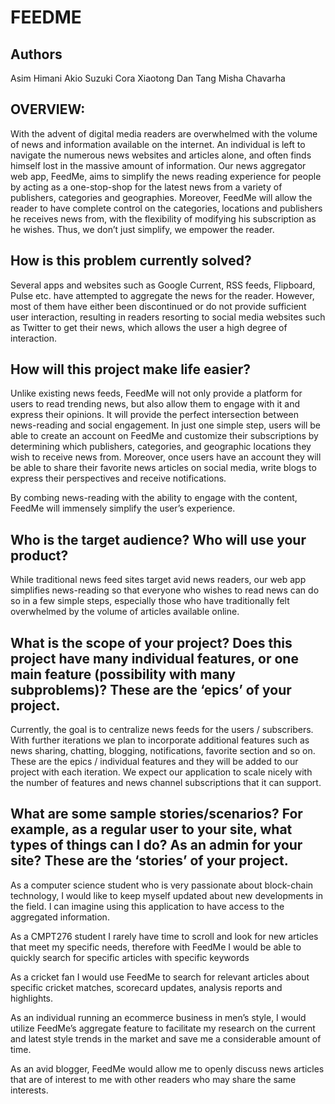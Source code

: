 # FEEDME

## Authors

Asim Himani
Akio Suzuki
Cora Xiaotong
Dan Tang
Misha Chavarha


## OVERVIEW:

With the advent of digital media readers are overwhelmed with the volume of news and information available on the internet. An individual is left to navigate the numerous news websites and articles alone, and often finds himself lost in the massive amount of information. Our news aggregator web app, FeedMe, aims to simplify the news reading experience for people by acting as a one-stop-shop for the latest news from a variety of publishers, categories and  geographies. Moreover, FeedMe will allow the reader  to have complete control on the categories, locations and publishers he receives news from, with the flexibility of modifying his subscription as he wishes. Thus, we don’t just simplify, we empower the reader.


## How is this problem currently solved?

Several apps and websites such as Google Current, RSS feeds, Flipboard, Pulse etc. have attempted to aggregate the news for the reader. However, most of them have either been discontinued or do not provide sufficient user interaction, resulting in readers resorting to social media websites such as Twitter to get their news, which allows the user a high degree of interaction.

## How will this project make life easier?

Unlike existing news feeds, FeedMe will not only provide a platform for users to read trending news, but also allow them to engage with it and express their opinions. It will provide the perfect intersection between news-reading and social engagement.
In just one simple step, users will be able to create an account on FeedMe and customize their subscriptions by determining which publishers, categories,  and geographic locations they wish to receive news from. Moreover, once users have an account they will be able to share their favorite news articles on social media, write blogs to express their perspectives and receive notifications.

By combing news-reading with the ability to engage with the content, FeedMe will immensely simplify the user’s experience.

## Who is the target audience? Who will use your product?

While traditional news feed sites target avid news readers, our web app simplifies news-reading so that everyone who wishes to read news can do so in a few simple steps, especially those who have traditionally felt overwhelmed by the volume of articles available online.

## What is the scope of your project? Does this project have many individual features, or one main feature (possibility with many subproblems)? These are the ‘epics’ of your project.

Currently, the goal is to centralize news feeds for the users / subscribers.  With further iterations we plan to incorporate additional features such as news sharing, chatting, blogging, notifications, favorite section and so on. These are the epics / individual features and they will be added to our project with each iteration. We expect our application to scale nicely with the number of features and news channel subscriptions that it can support.

## What are some sample stories/scenarios? For example, as  a regular user to your site, what types of things can I do? As an admin for your site? These are the ‘stories’ of your project.

As a computer science student who is very passionate about block-chain technology, I would like to keep myself updated about new developments in the field. I can imagine using this application to have access to the aggregated information.

As a CMPT276 student I rarely have time to scroll and look for new articles that meet my specific needs, therefore with FeedMe I would be able to quickly search for specific articles with specific keywords

As a cricket fan I would use FeedMe to search for relevant articles about specific cricket matches, scorecard updates, analysis reports and highlights.

As an individual running an ecommerce business in men’s style, I would utilize FeedMe’s aggregate feature to facilitate my research on the current and latest style trends in the market and save me a considerable amount of time.

As an avid blogger, FeedMe would allow me to openly discuss news articles that are of interest to me with other readers who may share the same interests. 
